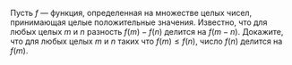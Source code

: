 Пусть $f$ — функция, определенная на множестве целых чисел, принимающая целые положительные значения. Известно, что для любых целых $m$ и $n$ разность $f(m)-f(n)$ делится на $f\left( m-n \right)$. Докажите, что для любых целых $m$ и $n$ таких что $f(m)\le f(n)$, число $f(n)$ делится на $f(m)$.
